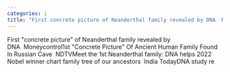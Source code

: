 ```yaml
---
categories: i
title: "First concrete picture of Neanderthal family revealed by DNA  Moneycontrol"
---
```

First "concrete picture" of Neanderthal family revealed by DNA&nbsp;&nbsp;Moneycontrol1st "Concrete Picture" Of Ancient Human Family Found In Russian Cave&nbsp;&nbsp;NDTVMeet the 1st Neanderthal family: DNA helps 2022 Nobel winner chart family tree of our ancestors&nbsp;&nbsp;India TodayDNA study re